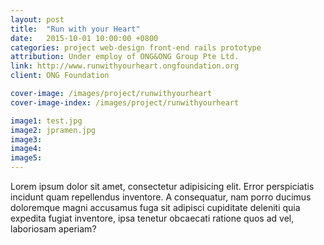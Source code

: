 ```yaml
---
layout: post
title:  "Run with your Heart"
date:   2015-10-01 10:00:00 +0800
categories: project web-design front-end rails prototype
attribution: Under employ of ONG&ONG Group Pte Ltd.
link: http://www.runwithyourheart.ongfoundation.org
client: ONG Foundation

cover-image: /images/project/runwithyourheart
cover-image-index: /images/project/runwithyourheart

image1: test.jpg
image2: jpramen.jpg
image3:
image4:
image5:
---
```


Lorem ipsum dolor sit amet, consectetur adipisicing elit. Error perspiciatis incidunt quam repellendus inventore. A consequatur, nam porro ducimus doloremque magni accusamus fuga sit adipisci cupiditate deleniti quia expedita fugiat inventore, ipsa tenetur obcaecati ratione quos ad vel, laboriosam aperiam?
